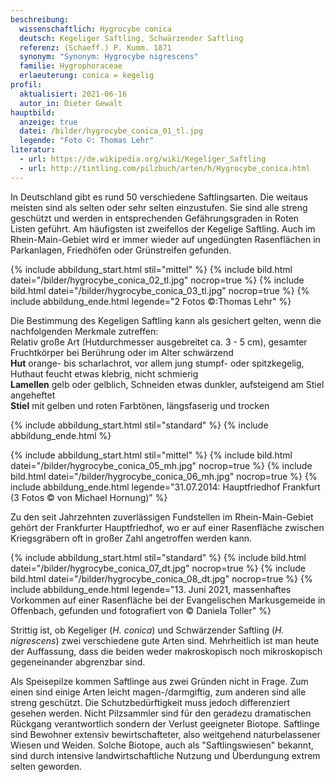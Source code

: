 ```yaml
---
beschreibung:
  wissenschaftlich: Hygrocybe conica
  deutsch: Kegeliger Saftling, Schwärzender Saftling
  referenz: (Schaeff.) P. Kumm. 1871
  synonym: "Synonym: Hygrocybe nigrescens"
  familie: Hygrophoraceae
  erlaeuterung: conica = kegelig
profil:
  aktualisiert: 2021-06-16
  autor_in: Dieter Gewalt
hauptbild:
  anzeige: true
  datei: /bilder/hygrocybe_conica_01_tl.jpg
  legende: "Foto ©: Thomas Lehr"
literatur:
  - url: https://de.wikipedia.org/wiki/Kegeliger_Saftling
  - url: http://tintling.com/pilzbuch/arten/h/Hygrocybe_conica.html
---
```

In Deutschland gibt es rund 50 verschiedene Saftlingsarten. Die weitaus meisten sind als selten oder sehr selten einzustufen. Sie sind alle streng geschützt und werden in entsprechenden Gefährungsgraden in Roten Listen geführt. Am häufigsten ist zweifellos der Kegelige Saftling. Auch im Rhein-Main-Gebiet wird er immer wieder auf ungedüngten Rasenflächen in Parkanlagen, Friedhöfen oder Grünstreifen gefunden.

{% include abbildung_start.html stil="mittel" %}
{% include bild.html datei="/bilder/hygrocybe_conica_02_tl.jpg" nocrop=true %}
{% include bild.html datei="/bilder/hygrocybe_conica_03_tl.jpg" nocrop=true %}
{% include abbildung_ende.html legende="2 Fotos ©:Thomas Lehr" %}

Die Bestimmung des Kegeligen Saftling kann als gesichert gelten, wenn die nachfolgenden Merkmale zutreffen:\
Relativ große Art (Hutdurchmesser ausgebreitet ca. 3 - 5 cm), gesamter Fruchtkörper bei Berührung oder im Alter schwärzend\
**Hut** orange- bis scharlachrot, vor allem jung stumpf- oder spitzkegelig, Huthaut feucht etwas klebrig, nicht schmierig\
**Lamellen** gelb oder gelblich, Schneiden etwas dunkler, aufsteigend am Stiel angeheftet\
**Stiel** mit gelben und roten Farbtönen, längsfaserig und trocken

{% include abbildung_start.html stil="standard" %}
{% include abbildung_ende.html %}

{% include abbildung_start.html stil="mittel" %}
{% include bild.html datei="/bilder/hygrocybe_conica_05_mh.jpg" nocrop=true %}
{% include bild.html datei="/bilder/hygrocybe_conica_06_mh.jpg" nocrop=true %}
{% include abbildung_ende.html legende="31.07.2014: Hauptfriedhof Frankfurt (3 Fotos © von Michael Hornung)" %}

Zu den seit Jahrzehnten zuverlässigen Fundstellen im Rhein-Main-Gebiet gehört der Frankfurter Hauptfriedhof, wo er auf einer Rasenfläche zwischen Kriegsgräbern oft in großer Zahl angetroffen werden kann.

{% include abbildung_start.html stil="standard" %}
{% include bild.html datei="/bilder/hygrocybe_conica_07_dt.jpg" nocrop=true %}
{% include bild.html datei="/bilder/hygrocybe_conica_08_dt.jpg" nocrop=true %}
{% include abbildung_ende.html legende="13. Juni 2021, massenhaftes Vorkommen auf einer Rasenfläche bei der Evangelischen Markusgemeide in Offenbach, gefunden und fotografiert von © Daniela Toller" %}

Strittig ist, ob Kegeliger (*H. conica*) und Schwärzender Saftling (*H. nigrescens*) zwei verschiedene gute Arten sind. Mehrheitlich ist man heute der Auffassung, dass die beiden weder makroskopisch noch mikroskopisch gegeneinander abgrenzbar sind.  

Als Speisepilze kommen Saftlinge aus zwei Gründen nicht in Frage. Zum einen sind einige Arten leicht magen-/darmgiftig, zum anderen sind alle streng geschützt. Die Schutzbedürftigkeit muss jedoch differenziert gesehen werden. Nicht Pilzsammler sind für den geradezu dramatischen Rückgang verantwortlich sondern der Verlust geeigneter Biotope. Saftlinge sind Bewohner extensiv bewirtschafteter, also weitgehend naturbelassener Wiesen und Weiden. Solche Biotope, auch als "Saftlingswiesen" bekannt, sind durch intensive landwirtschaftliche Nutzung und Überdungung extrem selten geworden.